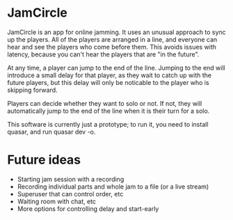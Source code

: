 JamCircle
=========

JamCircle is an app for online jamming.  It uses an unusual approach to sync up
the players.  All of the players are arranged in a line, and everyone can hear
and see the players who come before them.  This avoids issues with latency,
because you can't hear the players that are "in the future".

At any time, a player can jump to the end of the line.  Jumping to the end will
introduce a small delay for that player, as they wait to catch up with the
future players, but this delay will only be noticable to the player who is
skipping forward.

Players can decide whether they want to solo or not.  If not, they will
automatically jump to the end of the line when it is their turn for a solo.
 
This software is currently just a prototype; to run it, you need to install
quasar, and run quasar dev -o.


Future ideas
============

* Starting jam session with a recording
* Recording individual parts and whole jam to a file (or a live stream)
* Superuser that can control order, etc
* Waiting room with chat, etc
* More options for controlling delay and start-early

